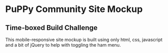 # PuPPy Community Site Mockup

## Time-boxed Build Challenge

This mobile-responsive site mockup is built using only html, css, javascript and a bit of jQuery to help with toggling the ham menu.
